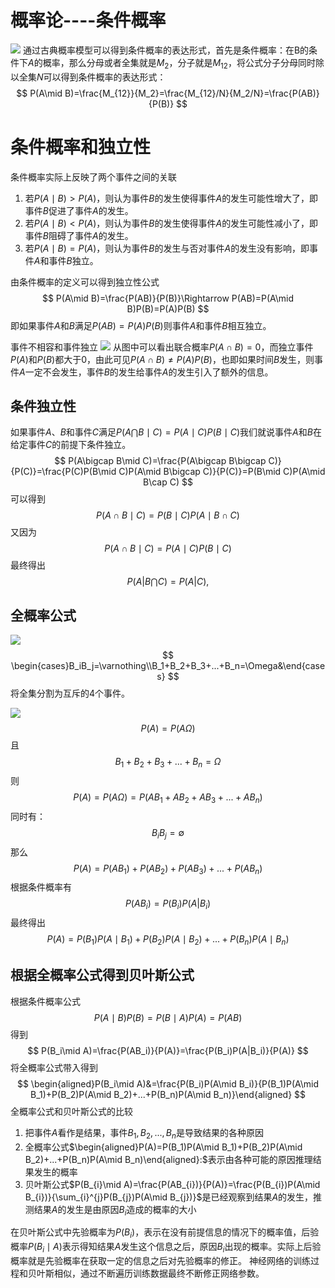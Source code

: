 # 概率论----条件概率

![](https://jingm-1306896127.cos.ap-chongqing.myqcloud.com/markdown/Snipaste_2023-08-16_14-17-13.png?q-sign-algorithm=sha1&q-ak=AKIDOZnS6Y_s9-R8_3XnzMobivv3P00rcHSg4D6VtUEsS9zZI2iJxMU8OF5zfput4ZL9&q-sign-time=1692282490;1692286090&q-key-time=1692282490;1692286090&q-header-list=host&q-url-param-list=ci-process&q-signature=1eeb504216e860bd6000281e20c679f71a57ac22&x-cos-security-token=n3nmliETjBa6MHbyktZhbxxs81ppSzjab61a6dbdc0a500b6c1a042af3493159flAihFdiBgRGqKeXcM4tBXkpRVbBB8UscuPaRvW9dwQjNhGl1zUPEkk8dh8jbC-BWex3EjHkK7LvXvOIeykJhKHDGOgcmHr_BiyyReZVYg521IBGEkzjBvNyInaCAKu1Wc3L8H6K29UZG9UNSvBMBRkcoLT0cgPap5apazcgWRV7wcigKHYPX_cD8Tr0P1uvG&ci-process=originImage)
通过古典概率模型可以得到条件概率的表达形式，首先是条件概率：在B的条件下$A$的概率，那么分母或者全集就是$M_2$，分子就是$M_{12}$，将公式分子分母同时除以全集$N$可以得到条件概率的表达形式：
$$
P(A\mid B)=\frac{M_{12}}{M_2}=\frac{M_{12}/N}{M_2/N}=\frac{P(AB)}{P(B)}
$$
# 条件概率和独立性
条件概率实际上反映了两个事件之间的关联
1. 若$P(A\mid B)>P(A)$，则认为事件$B$的发生使得事件$A$的发生可能性增大了，即事件$B$促进了事件$A$的发生。
2. 若$P(A\mid B)<P(A)$，则认为事件$B$的发生使得事件$A$的发生可能性减小了，即事件$B$阻碍了事件$A$的发生。
3. 若$P(A\mid B)=P(A)$，则认为事件$B$的发生与否对事件$A$的发生没有影响，即事件$A$和事件$B$独立。

由条件概率的定义可以得到独立性公式
$$
P(A\mid B)=\frac{P(AB)}{P(B)}\Rightarrow P(AB)=P(A\mid B)P(B)=P(A)P(B)
$$
即如果事件$A$和$B$满足$P(AB)=P(A)P(B)$则事件$A$和事件$B$相互独立。

事件不相容和事件独立
![](https://jingm-1306896127.cos.ap-chongqing.myqcloud.com/jingm-1306896127%20/%20markdown/20230817224519.png)
从图中可以看出联合概率$P(A\cap B)=0$，而独立事件$P(A)$和$P(B)$都大于$0$，由此可见$P(A\cap B)\neq P(A)P(B)$，也即如果时间$B$发生，则事件$A$一定不会发生，事件$B$的发生给事件$A$的发生引入了额外的信息。

## 条件独立性
如果事件$A$、$B$和事件$C$满足$P(A\bigcap B\mid C)=P(A\mid C)P(B\mid C)$我们就说事件$A$和$B$在给定事件$C$的前提下条件独立。
$$
P(A\bigcap B\mid C)=\frac{P(A\bigcap B\bigcap C)}{P(C)}=\frac{P(C)P(B\mid C)P(A\mid B\bigcap C)}{P(C)}=P(B\mid C)P(A\mid B\cap C)
$$
可以得到
$$
P(A\cap B\mid C)=P(B\mid C)P(A\mid B\cap C)
$$
又因为
$$
P(A\cap B\mid C)=P(A\mid C)P(B\mid C)
$$
最终得出
$$
P(A|B\bigcap C)=P(A|C),
$$
## 全概率公式
![](https://jingm-1306896127.cos.ap-chongqing.myqcloud.com/jingm-1306896127%20/%20markdown/20230817225637.png)
$$
\begin{cases}B_iB_j=\varnothing\\B_1+B_2+B_3+...+B_n=\Omega&\end{cases}
$$
将全集分割为互斥的$4$个事件。

![](https://jingm-1306896127.cos.ap-chongqing.myqcloud.com/jingm-1306896127%20/%20markdown/20230817225913.png)
$$
P(A) =P(A\Omega)
$$
且
$$
B_1+B_2+B_3+...+B_n=\Omega
$$
则
$$
P(A) =P(A\Omega)=P(AB_1+AB_2+AB_3+...+AB_n)
$$
同时有：
$$
B_iB_j=\emptyset
$$
那么
$$
P(A) =P(AB_1)+P(AB_2)+P(AB_3)+...+P(AB_n)
$$
根据条件概率有
$$
P(AB_i)=P(B_i)P(A|B_i)
$$
最终得出
$$
P(A) =P(B_1)P(A\mid B_1)+P(B_2)P(A\mid B_2)+...+P(B_n)P(A\mid B_n) 
$$
## 根据全概率公式得到贝叶斯公式
根据条件概率公式
$$
P(A\mid B)P(B)=P(B\mid A)P(A)=P(AB)
$$
得到
$$
P(B_i\mid A)=\frac{P(AB_i)}{P(A)}=\frac{P(B_i)P(A|B_i)}{P(A)}
$$
将全概率公式带入得到
$$
\begin{aligned}P(B_i\mid A)&=\frac{P(B_i)P(A\mid B_i)}{P(B_1)P(A\mid B_1)+P(B_2)P(A\mid B_2)+...+P(B_n)P(A\mid B_n)}\end{aligned}
$$
全概率公式和贝叶斯公式的比较
1. 把事件$A$看作是结果，事件$B_1,B_2,...,B_n$是导致结果的各种原因
2. 全概率公式$\begin{aligned}P(A)=P(B_1)P(A\mid B_1)+P(B_2)P(A\mid B_2)+...+P(B_n)P(A\mid B_n)\end{aligned}:$表示由各种可能的原因推理结果发生的概率
3. 贝叶斯公式$P(B_{i}\mid A)=\frac{P(AB_{i})}{P(A)}=\frac{P(B_{i})P(A\mid B_{i})}{\sum_{i}^{j}P(B_{j})P(A\mid B_{j})}$是已经观察到结果$A$的发生，推测结果$A$的发生是由原因$B_i$造成的概率的大小

在贝叶斯公式中先验概率为$P(B_i)$，表示在没有前提信息的情况下的概率值，后验概率$P(B_i\mid A)$表示得知结果$A$发生这个信息之后，原因$B_i$出现的概率。实际上后验概率就是先验概率在获取一定的信息之后对先验概率的修正。
神经网络的训练过程和贝叶斯相似，通过不断遍历训练数据最终不断修正网络参数。
<!--stackedit_data:
eyJoaXN0b3J5IjpbLTc0MzYzNTk2NiwxNTMyNTI1MzEsMjkwMz
YyMTEyLC0yMTI0NzI3NjQwLDgyMTE3MjY5MCw1OTk1Njc1NDMs
MTM0NTIxNzU3N119
-->